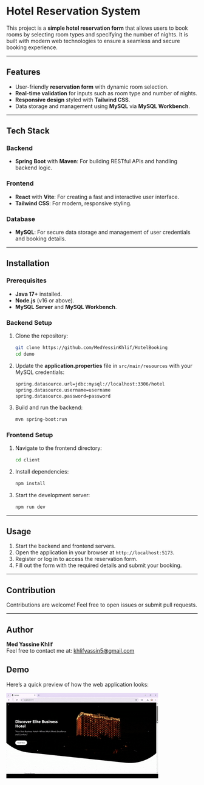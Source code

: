 
# Hotel Reservation System  

This project is a **simple hotel reservation form** that allows users to book rooms by selecting room types and specifying the number of nights. It is built with modern web technologies to ensure a seamless and secure booking experience.  

---

## Features  
- User-friendly **reservation form** with dynamic room selection.  
- **Real-time validation** for inputs such as room type and number of nights.  
- **Responsive design** styled with **Tailwind CSS**.  
- Data storage and management using **MySQL** via **MySQL Workbench**.  

---

## Tech Stack  
### Backend  
- **Spring Boot** with **Maven**: For building RESTful APIs and handling backend logic.  

### Frontend  
- **React** with **Vite**: For creating a fast and interactive user interface.  
- **Tailwind CSS**: For modern, responsive styling.  

### Database  
- **MySQL**: For secure data storage and management of user credentials and booking details.  

---

## Installation  

### Prerequisites  
- **Java 17+** installed.  
- **Node.js** (v16 or above).  
- **MySQL Server** and **MySQL Workbench**.  

### Backend Setup  
1. Clone the repository:  
   ```bash  
   git clone https://github.com/MedYessinKhlif/HotelBooking 
   cd demo  
   ```  
2. Update the **application.properties** file in `src/main/resources` with your MySQL credentials:  
   ```properties  
   spring.datasource.url=jdbc:mysql://localhost:3306/hotel
   spring.datasource.username=username  
   spring.datasource.password=password  
   ```  
3. Build and run the backend:  
   ```bash  
   mvn spring-boot:run  
   ```  

### Frontend Setup  
1. Navigate to the frontend directory:  
   ```bash  
   cd client  
   ```  
2. Install dependencies:  
   ```bash  
   npm install  
   ```  
3. Start the development server:  
   ```bash  
   npm run dev  
   ```  
---

## Usage  
1. Start the backend and frontend servers.  
2. Open the application in your browser at `http://localhost:5173`.  
3. Register or log in to access the reservation form.  
4. Fill out the form with the required details and submit your booking.  

---

## Contribution  
Contributions are welcome! Feel free to open issues or submit pull requests.  

---

## Author  
**Med Yassine Khlif**  
Feel free to contact me at: khlifyassin5@gmail.com 

## Demo  
Here’s a quick preview of how the web application looks:  

![Demo](client/src/assets/prev.gif)